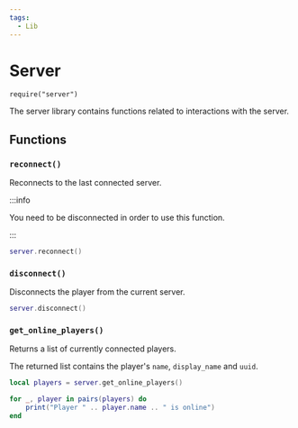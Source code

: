 ```yaml
---
tags:
  - Lib
---
```


# Server

`require("server")`

The server library contains functions related to interactions with the server.

## Functions

### `reconnect()`

Reconnects to the last connected server.

:::info

You need to be disconnected in order to use this function.

:::

```lua title="example.lua"
server.reconnect()
```

### `disconnect()`

Disconnects the player from the current server.

```lua title="example.lua"
server.disconnect()
```

### `get_online_players()`

Returns a list of currently connected players.

The returned list contains the player's `name`, `display_name` and `uuid`.

```lua title="example.lua"
local players = server.get_online_players()

for _, player in pairs(players) do
    print("Player " .. player.name .. " is online")
end
```
